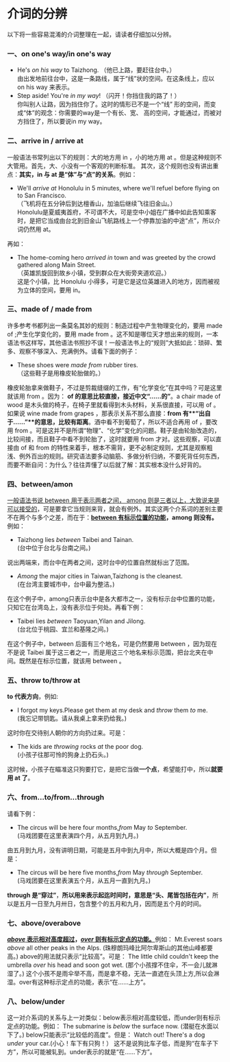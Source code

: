 # 介词的分辨

以下将一些容易混淆的介词整理在一起，请读者仔细加以分辨。

### 一、on one's way/in one's way


- He's <em>on his way</em> to Taizhong. （他已上路，要赶往台中。）  
由出发地前往台中，这是一条路线，属于“线”状的空间。在这条线上，应以 on his way 来表示。  
- Step aside! You're <em>in my way</em>! （闪开！你挡住我的路了！）  
你叫别人让路，因为挡住你了。这时的情形已不是一个“线” 形的空间，而变成“体”的观念：你需要的way是一个有长、宽、 高的空间，才能通过，而被对方挡住了，所以要说in my way。  

### 二、arrive in / arrive at


一般语法书常列出以下的规则：大的地方用 in ，小的地方用 at 。但是这种规则不大管用。首先，大、小没有一个客观的判断标准。 其次，这个规则也没有讲出重点：**其实，in 与 at 是“体”与“点”的关系**。例如：  
- We'll <em>arrive at</em> Honolulu in 5 minutes, where we'll refuel before flying on to San Francisco.  
（飞机将在五分钟后到达檀香山，加油后继续飞往旧金山。）  
Honolulu是夏威夷首府，不可谓不大，可是空中小姐在广播中如此告知乘客时，是把它当成由台北到旧金山飞航路线上一个停靠加油的中途“点”，所以介词仍然用 at。  

再如：  

- The home-coming hero <em>arrived in</em> town and was greeted by the crowd gathered along Main Street.  
（英雄凯旋回到故乡小镇，受到群众在大街旁夹道欢迎。）    
这是个小镇，比 Honolulu 小得多，可是它是这位英雄进入的地方，因而被视为立体的空间，要用 in。  

### 三、made of / made from


许多参考书都列出一条莫名其妙的规则：制造过程中产生物理变化的，要用 made of ;产生化学变化的，要用 made from 。这不知是哪位天才想出来的规则，一本语法书这样写，其他语法书照抄不误！一般语法书上的“规则”大抵如此：琐碎、繁多、观察不够深入、充满例外。请看下面的例子： 

- These shoes were <em>made from</em> rubber tires.  
（这些鞋子是用橡皮轮胎做的。）  

橡皮轮胎拿来做鞋子，不过是剪裁缝缀的工作，有“化学变化”在其中吗？可是这里就该用 from 。因为： <b>**of** 的意思**比较直接**，接近**中文“……的**”</b>。a chair made of wood  是木头做的椅子，在椅子里就看得到木头材料，关系很直接，可以用 of 。如果说 wine made from grapes ，那表示关系不那么直接：<b>**from** 有**“出自于……”**的意思，比较有距离</b>。酒中看不到葡萄了，所以不适合再用 of ，要改用  from 。可是这并不是所谓“物理”、“化学”变化的问题。鞋子是由轮胎改造的，比较间接，而且鞋子中看不到轮胎了，这时就要用 from 才对。这些观察，可以直接由 of 和 from 的特性来着手，根本不需背，更不必制定规则，尤其是观察粗浅、例外百出的规则。研究语法要多动脑筋、多做分析归纳，不要死背任何东西，而要不断自问：为什么？往往弄懂了以后就了解：其实根本没什么好背的。

### 四、between/amon


<u>一般语法书说 between 用于表示两者之间， among 则是三者以上，大致说来是可以接受的</u>，可是要拿它当规则来背，就会有例外。其实这两个介系词的差别主要不在两个与多个之差，而在于：<b><u>**between** 有标示位置的功能</u>，**among** 则没有。</b>例如：  
- Taizhong lies <em>between</em> Taibei and Tainan.  
(台中位于台北与台南之间。)   

说出两端来，而台中在两者之间，这时台中的位置自然就标出了范围。  
- <em>Among</em> the major cities in Taiwan,Taizhong is the cleanest.  
(在台湾主要城市中，台中最为整洁。)  

在这个例子中，among只表示台中是各大都市之一，没有标示台中位置的功能，只知它在台湾岛上，没有表示位于何处。再看下例：  
- Taibei lies <em>between</em> Taoyuan,Yilan and Jilong.  
(台北位于桃园、宜兰和基隆之间。)  

在这个例子中，between 后面有三个地名，可是仍然要用 between ，因为现在不是说 Taibei 属于这三者之一，而是用这三个地名来标示范围，把台北夹在中间。既然是在标示位置，就该用  between 。

### 五、throw to/throw at


**to 代表方向**，例如:  
- I forgot my keys.Please get them at my desk and <em>throw</em> them <em>to</em> me.  
(我忘记带钥匙。请从我桌上拿来扔给我。)  

这时你在交待别人朝你的方向扔过来。可是：  
- The kids are <em>throwing</em> rocks <em>at</em> the poor dog.  
(小孩子往那可怜的狗身上扔石头。)  

这时候，小孩子在瞄准这只狗要打它，是把它当做**一个点**，希望能打中，所以**就要用 at 了**。

### 六、from...to/from...through


请看下例：  
- The circus will be here four months,<em>from</em> May <em>to</em> September.  
(马戏团要在这里表演四个月，从五月到九月。)  

由五月到九月，没有讲明日期，可能是五月中到九月中，所以大概是四个月。但是：  
- The circus will be here five months,<em>from</em> May <em>through</em> September.  
(马戏团要在这里表演五个月，从五月一直到九月。)  

**through 是“穿过”**，<b>所以用来表示起迄时间时，意思是“头、尾皆包括在内”</b>，所以是五月一日至九月卅日，包含整个的五月和九月，因而是五个月的时间。

### 七、above/overabove


<b><u><em>above</em> 表示相对高度超过</u>，<u><em>over</em> 则有标示定点的功能。</u></b>例如：
Mt.Everest soars <em>above</em> all other peaks in the Alps.
(珠穆朗玛峰比阿尔卑斯山的其他山峰都要高。)
above的用法就只表示“比较高”。可是：
The little child couldn't keep the umbrella <em>over</em> his head and soon got wet.
(那个小孩撑不住伞，不一会儿就淋湿了。)
这个小孩不是雨伞举不高，而是拿不稳，无法一直遮在头顶上方,所以会淋湿。over有这种标示定点的功能，表示“在……上方”。

### 八、below/under


这一对介系词的关系与上一对类似：below表示相对高度较低，而under则有标示定点的功能。例如：
The submarine is <em>below</em> the surface now.
(潜艇在水面以下了。)
below只能表示“比较低的高度”。但是：
Watch out! There's a dog <em>under</em> your car.(小心！车下有只狗！）
这不是说狗比车子低，而是狗“在车子下方”，所以可能被轧到。under表示的就是“在……下方”。